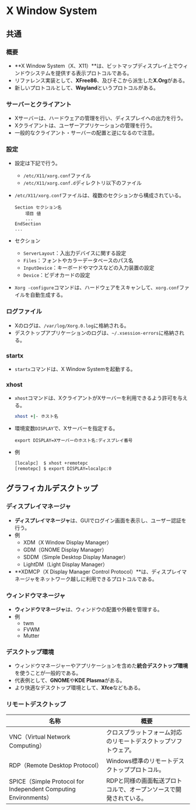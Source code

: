 # X Window System

## 共通

### 概要

- **X Window System（X、X11）**は、ビットマップディスプレイ上でウィンドウシステムを提供する表示プロトコルである。
- リファレンス実装として、**XFree86**、及びそこから派生した**X.Org**がある。
- 新しいプロトコルとして、**Wayland**というプロトコルがある。

### サーバーとクライアント

- Xサーバーは、ハードウェアの管理を行い、ディスプレイへの出力を行う。
- Xクライアントは、ユーザーアプリケーションの管理を行う。
- 一般的なクライアント・サーバーの配置と逆になるので注意。

### 設定

- 設定は下記で行う。

  - `/etc/X11/xorg.conf`ファイル
  - `/etc/X11/xorg.conf.d`ディレクトリ以下のファイル

- `/etc/X11/xorg.conf`ファイルは、複数のセクションから構成されている。

  ```text
  Section セクション名
      項目 値
      ...
  EndSection
  ...
  ```

- セクション

  - `ServerLayout`：入出力デバイスに関する設定
  - `Files`：フォントやカラーデータベースのパス名
  - `InputDevice`：キーボードやマウスなどの入力装置の設定
  - `Device`：ビデオカードの設定

- `Xorg -configure`コマンドは、ハードウェアをスキャンして、`xorg.conf`ファイルを自動生成する。

### ログファイル

- Xのログは、`/var/log/Xorg.0.log`に格納される。
- デスクトップアプリケーションのログは、`~/.xsession-errors`に格納される。

### startx

- `startx`コマンドは、X Window Systemを起動する。

### xhost

- `xhost`コマンドは、XクライアントがXサーバーを利用できるよう許可を与える。

  ```bash
  xhost +|- ホスト名
  ```

- 環境変数`DISPLAY`で、Xサーバーを指定する。

  ```text
  export DISPLAY=Xサーバーのホスト名:ディスプレイ番号
  ```

- 例

  ```bash
  [localpc]  $ xhost +remotepc
  [remotepc] $ export DISPLAY=localpc:0
  ```

## グラフィカルデスクトップ

### ディスプレイマネージャ

- **ディスプレイマネージャ**は、GUIでログイン画面を表示し、ユーザー認証を行う。
- 例
  - XDM（X Window Display Manager）
  - GDM（GNOME Display Manager）
  - SDDM（Simple Desktop Display Manager）
  - LightDM（Light Display Manager）
- **XDMCP（X Display Manager Control Protocol）**は、ディスプレイマネージャをネットワーク越しに利用できるプロトコルである。

### ウィンドウマネージャ

- **ウィンドウマネージャ**は、ウィンドウの配置や外観を管理する。
- 例
  - twm
  - FVWM
  - Mutter

### デスクトップ環境

- ウィンドウマネージャーやアプリケーションを含めた**統合デスクトップ環境**を使うことが一般的である。
- 代表例として、**GNOME**や**KDE Plasma**がある。
- より快適なデスクトップ環境として、**Xfce**などもある。

### リモートデスクトップ

| 名称                                                         | 概要                                                         |
| ------------------------------------------------------------ | ------------------------------------------------------------ |
| VNC（Virtual Network Computing）                             | クロスプラットフォーム対応のリモートデスクトップソフトウェア。 |
| RDP（Remote Desktop Protocol）                               | Windows標準のリモートデスクトッププロトコル。                |
| SPICE（Simple Protocol for Independent Computing Environments） | RDPと同様の画面転送プロトコルで、オープンソースで開発されている。 |
